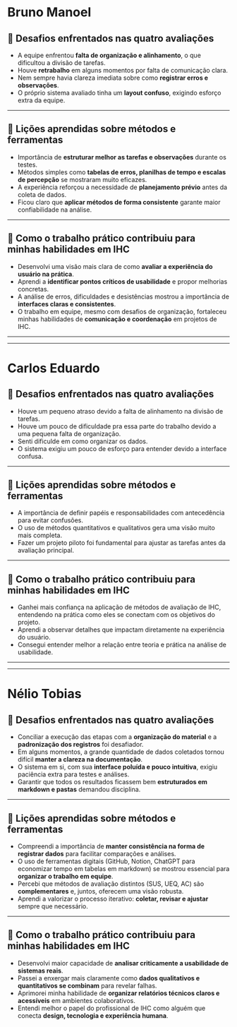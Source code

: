 # Bruno Manoel
## 🔹 Desafios enfrentados nas quatro avaliações
- A equipe enfrentou **falta de organização e alinhamento**, o que dificultou a divisão de tarefas.  
- Houve **retrabalho** em alguns momentos por falta de comunicação clara.  
- Nem sempre havia clareza imediata sobre como **registrar erros e observações**.  
- O próprio sistema avaliado tinha um **layout confuso**, exigindo esforço extra da equipe.  

---

## 🔹 Lições aprendidas sobre métodos e ferramentas
- Importância de **estruturar melhor as tarefas e observações** durante os testes.  
- Métodos simples como **tabelas de erros, planilhas de tempo e escalas de percepção** se mostraram muito eficazes.  
- A experiência reforçou a necessidade de **planejamento prévio** antes da coleta de dados.  
- Ficou claro que **aplicar métodos de forma consistente** garante maior confiabilidade na análise.  

---

## 🔹 Como o trabalho prático contribuiu para minhas habilidades em IHC
- Desenvolvi uma visão mais clara de como **avaliar a experiência do usuário na prática**.  
- Aprendi a **identificar pontos críticos de usabilidade** e propor melhorias concretas.  
- A análise de erros, dificuldades e desistências mostrou a importância de **interfaces claras e consistentes**.  
- O trabalho em equipe, mesmo com desafios de organização, fortaleceu minhas habilidades de **comunicação e coordenação** em projetos de IHC.  

---
---

# Carlos Eduardo
## 🔹 Desafios enfrentados nas quatro avaliações
- Houve um pequeno atraso devido a falta de alinhamento na divisão de tarefas.
- Houve um pouco de dificuldade pra essa parte do trabalho devido a uma pequena falta de organização.
- Senti dificulde em como organizar os dados.
- O sistema exigiu um pouco de esforço para entender devido a interface confusa.

---

## 🔹 Lições aprendidas sobre métodos e ferramentas
- A importância de definir papéis e responsabilidades com antecedência para evitar confusões.
- O uso de métodos quantitativos e qualitativos gera uma visão muito mais completa.
- Fazer um projeto piloto foi fundamental para ajustar as tarefas antes da avaliação principal.

---

## 🔹 Como o trabalho prático contribuiu para minhas habilidades em IHC
- Ganhei mais confiança na aplicação de métodos de avaliação de IHC, entendendo na prática como eles se conectam com os objetivos do projeto.
- Aprendi a observar detalhes que impactam diretamente na experiência do usuário.
- Consegui entender melhor a relação entre teoria e prática na análise de usabilidade.

---
---

# Nélio Tobias
## 🔹 Desafios enfrentados nas quatro avaliações
- Conciliar a execução das etapas com a **organização do material** e a **padronização dos registros** foi desafiador.  
- Em alguns momentos, a grande quantidade de dados coletados tornou difícil **manter a clareza na documentação**.  
- O sistema em si, com sua **interface poluída e pouco intuitiva**, exigiu paciência extra para testes e análises.  
- Garantir que todos os resultados ficassem bem **estruturados em markdown e pastas** demandou disciplina.  

---

## 🔹 Lições aprendidas sobre métodos e ferramentas
- Compreendi a importância de **manter consistência na forma de registrar dados** para facilitar comparações e análises.  
- O uso de ferramentas digitais (GitHub, Notion, ChatGPT para economizar tempo em tabelas em markdown) se mostrou essencial para **organizar o trabalho em equipe**.  
- Percebi que métodos de avaliação distintos (SUS, UEQ, AC) são **complementares** e, juntos, oferecem uma visão robusta.  
- Aprendi a valorizar o processo iterativo: **coletar, revisar e ajustar** sempre que necessário.  

---

## 🔹 Como o trabalho prático contribuiu para minhas habilidades em IHC
- Desenvolvi maior capacidade de **analisar criticamente a usabilidade de sistemas reais**.  
- Passei a enxergar mais claramente como **dados qualitativos e quantitativos se combinam** para revelar falhas.  
- Aprimorei minha habilidade de **organizar relatórios técnicos claros e acessíveis** em ambientes colaborativos.  
- Entendi melhor o papel do profissional de IHC como alguém que conecta **design, tecnologia e experiência humana**.  
